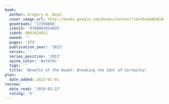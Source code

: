 ```yaml
---
book:
  author: Gregory A. Boyd
  cover_image_url: http://books.google.com/books/content?id=XhsbmAEACAAJ&printsec=frontcover&img=1&zoom=1&source=gbs_api
  goodreads: '17350886'
  isbn13: '9780801014925'
  isbn9: 0801014921
  owned: ''
  pages: '272'
  publication_year: '2013'
  series: ''
  series_position: '2013'
  spine_color: '#efd79c'
  tags: ''
  title: 'Benefit of the Doubt: Breaking the Idol of Certainty'
plan:
  date_added: 2023-01-01
review:
  date_read: '2019-03-22'
  rating: '5'
---
```

